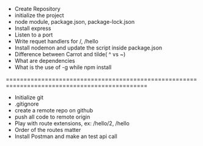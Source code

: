 - Create Repository
- initialize the project
- node module, package.json, package-lock.json
- Install express
- Listen to a port
- Write requet handlers for /, /hello
- Install nodemon and update the script inside package.json
- Difference between Carrot and tilde( ^ vs ~)
- What are dependencies
- What is the use of -g while npm install

==============================================================================================

- Initialize git
- .gitignore
- create a remote repo on github
- push all code to remote origin
- Play with route extensions, ex: /hello/2, /hello
- Order of the routes matter
- Install Postman and make an test api call
